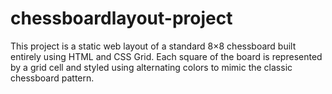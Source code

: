 # chessboardlayout-project
This project is a static web layout of a standard 8×8 chessboard built entirely using HTML and CSS Grid. Each square of the board is represented by a grid cell and styled using alternating colors to mimic the classic chessboard pattern.

